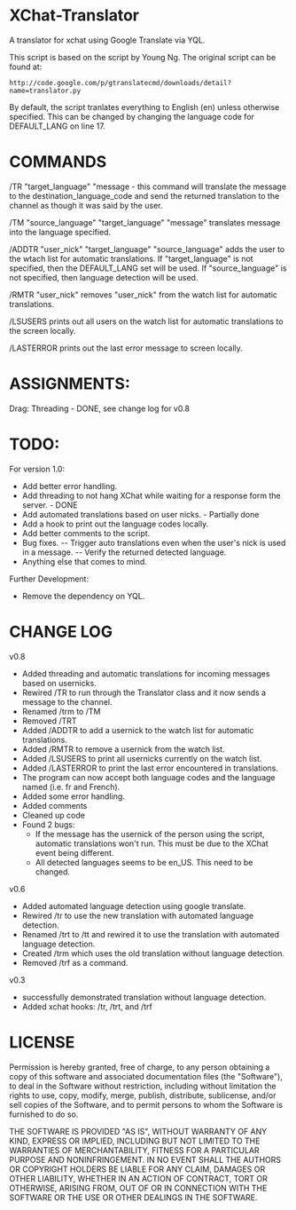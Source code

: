 XChat-Translator
================

A translator for xchat using Google Translate via YQL.

This script is based on the script by Young Ng.  The original script can be found at:

	http://code.google.com/p/gtranslatecmd/downloads/detail?name=translator.py

By default, the script tranlates everything to English (en) unless otherwise specified.  This can be changed by changing the language code for DEFAULT_LANG on line 17.

COMMANDS
========
/TR "target_language" "message - this command will translate the message to the destination_language_code and send the returned translation to the channel as though it was said by the user.

/TM "source_language" "target_language" "message" translates message into the language specified.

/ADDTR "user_nick" "target_language" "source_language" adds the user to the wtach list for automatic translations.  If "target_language" is not specified, then the DEFAULT_LANG set will be used.  If "source_language" is not specified, then language detection will be used.

/RMTR "user_nick" removes "user_nick" from the watch list for automatic translations.

/LSUSERS prints out all users on the watch list for automatic translations to the screen locally.

/LASTERROR prints out the last error message to screen locally.

ASSIGNMENTS:
============
Drag: Threading - DONE, see change log for v0.8

TODO:
=====
For version 1.0:
- Add better error handling.
- Add threading to not hang XChat while waiting for a response form the server. - DONE
- Add automated translations based on user nicks. - Partially done
- Add a hook to print out the language codes locally.
- Add better comments to the script.
- Bug fixes.
-- Trigger auto translations even when the user's nick is used in a message.
-- Verify the returned detected language.
- Anything else that comes to mind.

Further Development:
- Remove the dependency on YQL.

CHANGE LOG
==========
v0.8
- Added threading and automatic translations for incoming messages based on usernicks.
- Rewired /TR to run through the Translator class and it now sends a message to the channel.
- Renamed /trm to /TM
- Removed /TRT
- Added /ADDTR to add a usernick to the watch list for automatic translations.
- Added /RMTR to remove a usernick from the watch list.
- Added /LSUSERS to print all usernicks currently on the watch list.
- Added /LASTERROR to print the last error encountered in translations.
- The program can now accept both language codes and the language named (i.e. fr and French).
- Added some error handling.
- Added comments
- Cleaned up code
- Found 2 bugs:
	- If the message has the usernick of the person using the script, automatic translations won't run.  This must be due to the XChat event being different.
	- All detected languages seems to be en_US.  This need to be changed.

v0.6
- Added automated language detection using google translate.
- Rewired /tr to use the new translation with automated language detection.
- Renamed /trt to /tt and rewired it to use the translation with automated language detection.
- Created /trm which uses the old translation without language detection.
- Removed /trf as a command.

v0.3
- successfully demonstrated translation without language detection.
- Added xchat hooks: /tr, /trt, and /trf

LICENSE
=======
Permission is hereby granted, free of charge, to any person obtaining a copy of this software and associated documentation files (the "Software"), to deal in the Software without restriction, including without limitation the rights to use, copy, modify, merge, publish, distribute, sublicense, and/or sell copies of the Software, and to permit persons to whom the Software is furnished to do so.

THE SOFTWARE IS PROVIDED "AS IS", WITHOUT WARRANTY OF ANY KIND, EXPRESS OR IMPLIED, INCLUDING BUT NOT LIMITED TO THE WARRANTIES OF MERCHANTABILITY, FITNESS FOR A PARTICULAR PURPOSE AND NONINFRINGEMENT. IN NO EVENT SHALL THE AUTHORS OR COPYRIGHT HOLDERS BE LIABLE FOR ANY CLAIM, DAMAGES OR OTHER LIABILITY, WHETHER IN AN ACTION OF CONTRACT, TORT OR OTHERWISE, ARISING FROM, OUT OF OR IN CONNECTION WITH THE SOFTWARE OR THE USE OR OTHER DEALINGS IN THE SOFTWARE.
